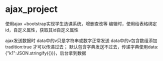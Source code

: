 # ajax_project 
使用ajax +bootstrap实现学生选课系统，增删查改等
编辑时，使用给表格绑定id，自定义属性，获取其id自定义属性

ajax发送数据时
data中的v只是字符串或数字正常发送
data中的v包含数组添加tradition:true 才可以传递过去；
默认包含字典发送不过去，传递字典使用data:{"k1":JSON.stringify({})}，后台拿到数据

